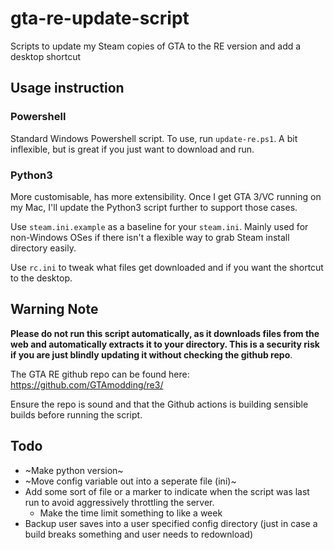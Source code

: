 # gta-re-update-script
Scripts to update my Steam copies of GTA to the RE version and add a desktop shortcut


## Usage instruction

### Powershell

Standard Windows Powershell script. To use, run `update-re.ps1`. A bit inflexible, but is great if you just want to download and run.

### Python3

More customisable, has more extensibility. Once I get GTA 3/VC running on my Mac, I'll update the Python3 script further to support those cases.

Use `steam.ini.example` as a baseline for your `steam.ini`. Mainly used for non-Windows OSes if there isn't a flexible way to grab Steam install directory easily.

Use `rc.ini` to tweak what files get downloaded and if you want the shortcut to the desktop.


## Warning Note

**Please do not run this script automatically, as it downloads files from the web and automatically extracts it to your directory. This is a security risk if you are just blindly updating it without checking the github repo**.

The GTA RE github repo can be found here: https://github.com/GTAmodding/re3/

Ensure the repo is sound and that the Github actions is building sensible builds before running the script.

## Todo

* ~Make python version~
* ~Move config variable out into a seperate file (ini)~
* Add some sort of file or a marker to indicate when the script was last run to avoid aggressively throttling the server.
  * Make the time limit something to like a week
* Backup user saves into a user specified config directory (just in case a build breaks something and user needs to redownload)
